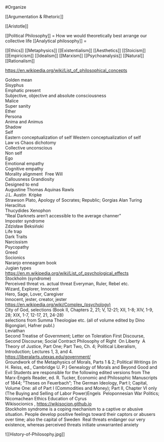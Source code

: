 #Organize 

[[Argumentation & Rhetoric]]

[[Aristotle]]

[[Political Philosophy]] = How we would theoretically best arrange our collective life 
[[Analytical philosophy]] = 



[[Ethics]]
[[Metaphysics]]
[[Existentialism]]
[[Aesthetics]]
[[Stoicism]]
[[Empiricism]]
[[Idealism]]
[[Marxism]]
[[Psychoanalysis]]
[[Natural]]
[[Rationalism]]

https://en.wikipedia.org/wiki/List_of_philosophical_concepts


Golden mean     
Sisyphus    
Emphatic present     
Subjective, objective and absolute consciousness     
Malice     
Super sanity     
Ether    
Persona     
Anima and Animus     
Shadow    
Self    
Eastern conceptualization of self
Western conceptualization of self    
Law vs Chaos dichotomy     
Collective unconscious     
Non self    
Ego    
Emotional empathy     
Cognitive empathy     
Morality alignment 
Free Will  
Callousness
Grandiosity    
Designed to end    
Augustine
Thomas Aquinas
Rawls    
J.L. Austin 
Kripke    
Strawson
Plato, Apology of Socrates; Republic; Gorgias
Alan Turing     
Heraclitus    
Thucydides
Xenophon    
"Real Darknets aren’t accessible to the average channer”     
Imposter syndrome    
Zdzisław Beksiński    
Life trap     
Dark Traits     
Narcissism     
Psycopathy     
Greed     
Socionics    
Naranjo enneagram book    
Jugian types     
https://en.m.wikipedia.org/wiki/List_of_psychological_effects    
Stockholm (syndrome)     
Perceived threat vs. actual threat
Everyman, Ruler, Rebel etc.    
Wizard, Explorer, Innocent    
Hero, Sage, Lover, Caregiver    
Innocent, jester, creator, jester    
https://en.wikipedia.org/wiki/Complex_(psychology)    
City of God, selections (Book II, Chapters 2, 21; V, 12-21; XII, 1-8; XIV, 1-9, 28; XIX, 1-7, 12-17, 21, 24-28)    
selections from Summa Theologiae etc. (all of volume edited by Dino Bigongiari, Hafner publ.)   
Leviathan   
Second Treatise of Government; Letter on Toleration
First Discourse, Second Discourse; Social Contract
Philosophy of Right 
On Liberty 
A Theory of Justice, Part One; Part Two, Ch. 4; Political Liberalism, Introduction; Lectures 1, 3, and 4.   
https://liberalarts.utexas.edu/government/    
Groundwork of the Metaphysics of Morals, Parts 1 & 2; Political Writings (in H. Reiss, ed., Cambridge U. P.)
Genealogy of Morals and Beyond Good and Evil
Students are responsible for the following edited versions from The Marx-Engels Reader, ed. R. Tucker, Economic and Philosophic Manuscripts of 1844; “Theses on Feuerbach”; The German Ideology, Part I; Capital, Volume One: all of Part I (Commodities and Money); Part II, Chapter VI only (The Buying and Selling of Labor Power)Engels 
Peloponnesian War
Politics; Nicomachean Ethics
Education of Cyrus    
Wikisocionics , https://wikisocion.github.io   
Stockholm syndrome is a coping mechanism to a captive or abusive situation. People develop positive feelings toward their captors or abusers over time; also the capital of Sweden 
Real threats endanger our very existence, whereas perceived threats initiate unwarranted anxiety

![[History-of-Philosophy.jpg]]